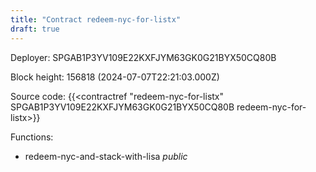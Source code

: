 ```yaml
---
title: "Contract redeem-nyc-for-listx"
draft: true
---
```

Deployer: SPGAB1P3YV109E22KXFJYM63GK0G21BYX50CQ80B


 



Block height: 156818 (2024-07-07T22:21:03.000Z)

Source code: {{<contractref "redeem-nyc-for-listx" SPGAB1P3YV109E22KXFJYM63GK0G21BYX50CQ80B redeem-nyc-for-listx>}}

Functions:

* redeem-nyc-and-stack-with-lisa _public_
